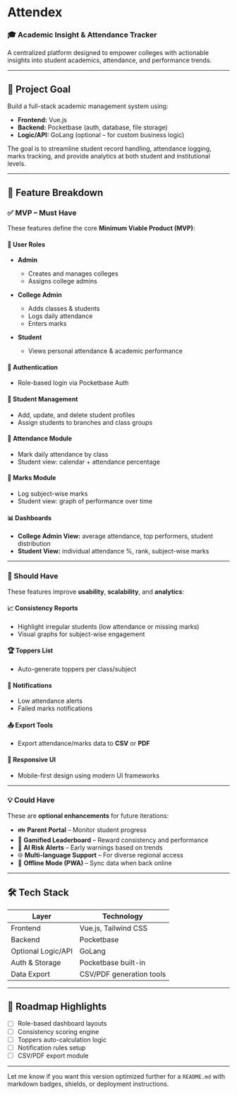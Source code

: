 # Attendex

### 🎓 Academic Insight & Attendance Tracker

A centralized platform designed to empower colleges with actionable insights into student academics, attendance, and performance trends.

---

## 🧠 Project Goal

Build a full-stack academic management system using:

* **Frontend:** Vue.js
* **Backend:** Pocketbase (auth, database, file storage)
* **Logic/API:** GoLang (optional – for custom business logic)

The goal is to streamline student record handling, attendance logging, marks tracking, and provide analytics at both student and institutional levels.

---

## 🧩 Feature Breakdown

### ✅ MVP – Must Have

These features define the core **Minimum Viable Product (MVP)**:

#### 🔐 User Roles

* **Admin**

  * Creates and manages colleges
  * Assigns college admins
* **College Admin**

  * Adds classes & students
  * Logs daily attendance
  * Enters marks
* **Student**

  * Views personal attendance & academic performance

#### 🔐 Authentication

* Role-based login via Pocketbase Auth

#### 👥 Student Management

* Add, update, and delete student profiles
* Assign students to branches and class groups

#### 📅 Attendance Module

* Mark daily attendance by class
* Student view: calendar + attendance percentage

#### 📝 Marks Module

* Log subject-wise marks
* Student view: graph of performance over time

#### 📊 Dashboards

* **College Admin View:** average attendance, top performers, student distribution
* **Student View:** individual attendance %, rank, subject-wise marks

---

### 🚀 Should Have

These features improve **usability**, **scalability**, and **analytics**:

#### 📈 Consistency Reports

* Highlight irregular students (low attendance or missing marks)
* Visual graphs for subject-wise engagement

#### 🏆 Toppers List

* Auto-generate toppers per class/subject

#### 🔔 Notifications

* Low attendance alerts
* Failed marks notifications

#### 📤 Export Tools

* Export attendance/marks data to **CSV** or **PDF**

#### 📱 Responsive UI

* Mobile-first design using modern UI frameworks

---

### 💡 Could Have

These are **optional enhancements** for future iterations:

* 👪 **Parent Portal** – Monitor student progress
* 🏅 **Gamified Leaderboard** – Reward consistency and performance
* 🤖 **AI Risk Alerts** – Early warnings based on trends
* 🌐 **Multi-language Support** – For diverse regional access
* 📶 **Offline Mode (PWA)** – Sync data when back online

---

## 🛠️ Tech Stack

| Layer              | Technology               |
| ------------------ | ------------------------ |
| Frontend           | Vue.js, Tailwind CSS     |
| Backend            | Pocketbase               |
| Optional Logic/API | GoLang                   |
| Auth & Storage     | Pocketbase built-in      |
| Data Export        | CSV/PDF generation tools |

---

## 📌 Roadmap Highlights

* [ ] Role-based dashboard layouts
* [ ] Consistency scoring engine
* [ ] Toppers auto-calculation logic
* [ ] Notification rules setup
* [ ] CSV/PDF export module

---

Let me know if you want this version optimized further for a `README.md` with markdown badges, shields, or deployment instructions.


